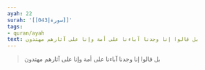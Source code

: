 ```yaml
---
ayah: 22
surah: '[[043|سورة]]'
tags:
- quran/ayah
text: بل قالوا إنا وجدنا آباءنا على أمة وإنا على آثارهم مهتدون
---
```

> بل قالوا إنا وجدنا آباءنا على أمة وإنا على آثارهم مهتدون
